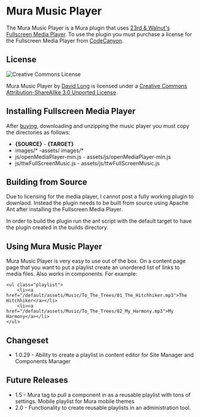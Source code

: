 # Mura Music Player

The Mura Music Player is a Mura plugin that uses [23rd & Walnut's Fullscreen Media Player](http://codecanyon.net/item/fullscreen-music-player/106710?ref=23andwalnut).  To use the plugin you must purchase a license for the Fullscreen Media Player from [CodeCanyon](http://codecanyon.net/item/fullscreen-music-player/106710?ref=23andwalnut).

## License
![Creative Commons License](http://i.creativecommons.org/l/by-sa/3.0/88x31.png)

Mura Music Player by [David Long](http://www.davejlong.com) is licensed under a [Creative Commons Attribution-ShareAlike 3.0 Unported License](http://creativecommons.org/licenses/by-sa/3.0/).

## Installing Fullscreen Media Player
After [buying](http://codecanyon.net/item/fullscreen-music-player/106710?ref=23andwalnut), downloading and unzipping the music player you must copy the directories as follows:

- **{SOURCE}** - **{TARGET}**
- images/\* -assets/ images/\*
- js/openMediaPlayer-min.js - assets/js/openMediaPlayer-min.js
- js/ttwFullScreenMusic.js - assets/js/ttwFullScreenMusic.js

## Building from Source
Due to licensing for the media player, I cannot post a fully working plugin to downlaod.  Instead the plugin needs to be built from source using Apache Ant after installing the Fullscreen Media Player.

In order to build the plugin run the ant script with the default target to have the plugin created in the builds directory.

## Using Mura Music Player
Mura Music Player is very easy to use out of the box.  On a content page page that you want to put a playlist create an unordered list of links to media files.  Also works in components.  For example:

	<ul class="playlist">
		<li><a href="/default/assets/Music/To_The_Trees/01_The_Hitchhiker.mp3">The Hitchhiker</a></li>
		<li><a href="/default/assets/Music/To_The_Trees/02_My_Harmony.mp3">My Harmony</a></li>
	</ul>

## Changeset

- 1.0.29 - Ability to create a playlist in content editor for Site Manager and Components Manager

## Future Releases

- 1.5 - Mura tag to pull a component in as a reusable playlist with tons of settings.  Mobile playlist for Mura mobile themes
- 2.0 - Functionality to create reusable playlists in an administration tool.

